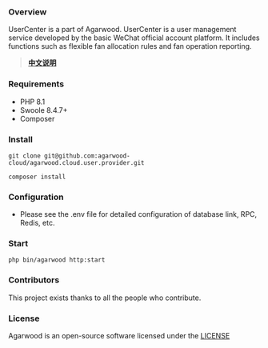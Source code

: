 ### Overview

UserCenter is a part of Agarwood. UserCenter is a user management service developed by the basic WeChat official account platform. It includes functions such as flexible fan allocation rules and fan operation reporting.
> **[中文说明](README.zh-CN.md)**

### Requirements

- PHP 8.1
- Swoole 8.4.7+
- Composer

### Install

```shell
git clone git@github.com:agarwood-cloud/agarwood.cloud.user.provider.git

composer install
```

### Configuration

- Please see the .env file for detailed configuration of database link, RPC, Redis, etc.

### Start

```shell
php bin/agarwood http:start
```
### Contributors

This project exists thanks to all the people who contribute.
<a href="https://github.com/agarwood-cloud/agarwood.cloud.oauth.provider/graphs/contributors"></a>


### License

Agarwood is an open-source software licensed under the [LICENSE](LICENSE)

